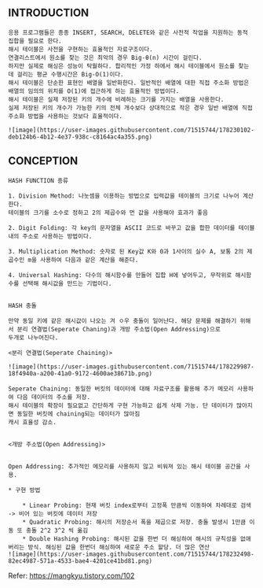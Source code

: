 ## INTRODUCTION
    
    
    응용 프로그램들은 종종 INSERT, SEARCH, DELETE와 같은 사전적 작업을 지원하는 동적 집합을 필요로 한다.
    해시 테이블은 사전을 구현하는 효율적인 자료구조이다. 
    연결리스트에서 원소를 찾는 것은 최악의 경우 Big-θ(n) 시간이 걸린다. 
    하지만 실제로 해싱은 성능이 탁월하다. 합리적인 가정 하에서 해시 테이블에서 원소를 찾는 데 걸리는 평균 수행시간은 Big-O(1)이다. 
    해시 테이블은 단순한 표현인 배열을 일반화한다. 일반적인 배열에 대한 직접 주소화 방법은 배열의 임의의 위치를 O(1)에 접근하게 하는 효율적인 방법이다. 
    해시 테이블은 실제 저장된 키의 개수에 비례하는 크기를 가지는 배열을 사용한다. 
    실제 저장된 키의 개수가 가능한 키의 전체 개수보다 상대적으로 작은 경우 일반 배열에 직접 주소화 방법을 사용하는 것보다 효율적이다. 

    ![image](https://user-images.githubusercontent.com/71515744/178230102-deb124b6-4b12-4e37-938c-c8164ac4a355.png)
    
    
## CONCEPTION

    HASH FUNCTION 종류
    
    1. Division Method: 나눗셈을 이용하는 방법으로 입력값을 테이블의 크기로 나누어 계산한다. 
    테이블의 크기를 소수로 정하고 2의 제곱수와 먼 값을 사용해야 효과가 좋음
    
    2. Digit Folding: 각 key의 문자열을 ASCII 코드로 바꾸고 값을 합한 데이터를 테이블 내의 주소로 사용하는 방법이다.
    
    3. Multiplication Method: 숫자로 된 Key값 K와 0과 1사이의 실수 A, 보통 2의 제곱수인 m을 사용하여 다음과 같은 계산을 해준다.
    
    4. Universal Hashing: 다수의 해시함수를 만들어 집합 H에 넣어두고, 무작위로 해시함수를 선택해 해시값을 만드는 기법이다.
    
    
    HASH 충돌
    
    만약 동일 키에 같은 해시값이 나오는 겨 ㅇ우 충돌이 일어난다. 해당 문제를 해결하기 위해서 분리 연결법(Seperate Chaning)과 개방 주소법(Open Addressing)으로 
    두개로 나누어진다. 
    
    <분리 연결법(Seperate Chaining)>
    
    ![image](https://user-images.githubusercontent.com/71515744/178229987-18f4940a-a200-41a0-9172-4600ae38671b.png)
    
    Seperate Chaining: 동일한 버킷의 데이터에 대해 자료구조를 활용해 추가 메모리 사용하여 다음 데이터의 주소를 저장.
    해시 테이블의 확장이 필요없고 간단하게 구현 가능하고 쉽게 삭제 가능. 단 데이터가 많아지면 동일한 버킷에 chaining되는 데이터가 많아짐
    캐시 효율성 감소.
    
    
    <개방 주소법(Open Addressing)>
    
    
    Open Addressing: 추가적인 메모리를 사용하지 않고 비워져 있는 해시 테이블 공간을 사용.
    
    * 구현 방법
        
        * Linear Probing: 현재 버킷 index로부터 고정폭 만큼씩 이동하여 차례대로 검색 -> 비어 있는 버킷에 데이터 저장
        * Quadratic Probing: 해시의 저장순서 폭을 제곱으로 저장. 충돌 발생시 1만큼 이동 또 충돌 2^2 3^2 씩 옮김
        * Double Hashing Probing: 해시된 값을 한번 더 해싱하여 해시의 규칙성을 없애버리는 방식. 해싱된 값을 한번더 해싱하여 새로운 주소 할당. 더 많은 연산 
    ![image](https://user-images.githubusercontent.com/71515744/178232498-82ec4987-571a-4533-bae4-4201ce41bd81.png)
    
    
    
    
    
    
    
Refer: https://mangkyu.tistory.com/102
